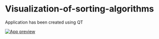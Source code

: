 # Visualization-of-sorting-algorithms
Application has been created using QT

[![App preview](https://i.imgur.com/U2xtY3y.png)](https://www.youtube.com/watch?v=ClpMRMi8ikQ&feature)
